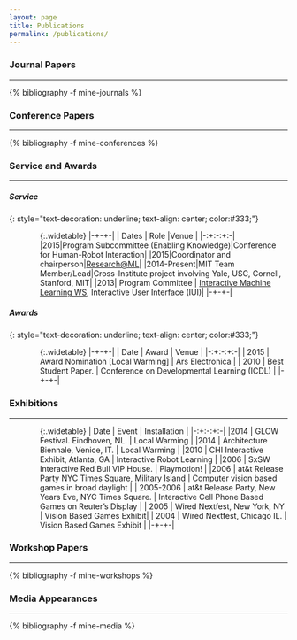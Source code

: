 ```yaml
---
layout: page
title: Publications
permalink: /publications/
---
```


### Journal Papers
---
{% bibliography -f mine-journals %}


### Conference Papers
---
{% bibliography -f mine-conferences %}

### Service and Awards
---

##### Service
{: style="text-decoration: underline; text-align: center; color:#333;"}

<div markdown="1" style="margin-left: 11%;">

{:.widetable}
|-+-+-|
|  Dates | Role |Venue  |
|-:+:-:+:-|
|2015|Program Subcommittee (Enabling Knowledge)|Conference for Human-Robot Interaction|
|2015|Coordinator and chairperson|[Research@ML](http://researchatml.media.mit.edu/about/)|
|2014-Present|MIT Team Member/Lead|Cross-Institute project involving Yale, USC, Cornell, Stanford, MIT|
|2013| Program Committee | [Interactive Machine Learning WS](https://sites.google.com/site/iui2013imlw/), Interactive User Interface (IUI)|
|-+-+-|

</div>

##### Awards
{: style="text-decoration: underline; text-align: center; color:#333;"}

<div markdown="1" style="margin-left: 11%;">

{:.widetable}
|-+-+-|
|  Date | Award | Venue  |
|-:+:-:+:-|
| 2015 | Award Nomination [Local Warming] | Ars Electronica |
| 2010 | Best Student Paper. | Conference on Developmental Learning (ICDL) |
|-+-+-|

</div>

### Exhibitions
---

<div markdown="1" style="margin-left: 11%;">

{:.widetable}
|  Date | Event | Installation |
|-:+:-:+:-|
|2014 | GLOW Festival. Eindhoven, NL. | Local Warming |
|2014 | Architecture Biennale, Venice, IT. | Local Warming |
|2010 | CHI Interactive Exhibit, Atlanta, GA | Interactive Robot Learning |
|2006 | SxSW Interactive Red Bull VIP House. | Playmotion! |
|2006 | at&t Release Party NYC Times Square, Military Island | Computer vision based games in broad daylight |
| 2005-2006 | at&t Release Party, New Years Eve, NYC Times Square. | Interactive Cell Phone Based Games on Reuter’s Display |
| 2005 | Wired Nextfest, New York, NY | Vision Based Games Exhibit|
| 2004 | Wired Nextfest, Chicago IL. | Vision Based Games Exhibit |
|-+-+-|

</div>

### Workshop Papers
---
{% bibliography -f mine-workshops %}


### Media Appearances
---
{% bibliography -f mine-media %}
